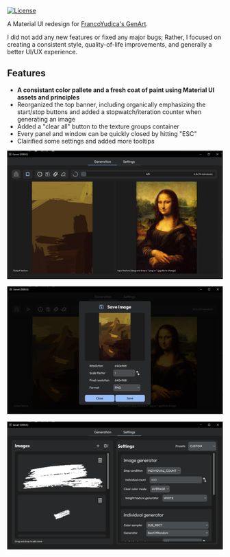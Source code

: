 [![License](https://img.shields.io/badge/License-MIT-blue.svg?style=flat-square)](https://github.com/FrancoYudica/Genart/blob/main/LICENSE)

A Material UI redesign for [FrancoYudica's GenArt](https://github.com/FrancoYudica/Genart).

I did not add any new features or fixed any major bugs; Rather, I focused on creating a consistent style, quality-of-life improvements, and generally a better UI/UX experience.

## Features  

- **A consistant color pallete and a fresh coat of paint using Material UI assets and principles**
- Reorganized the top banner, including organically emphasizing the start/stop buttons and added a stopwatch/iteration counter when generating an image
- Added a "clear all" button to the texture groups container
- Every panel and window can be quickly closed by hitting "ESC"
- Clairified some settings and added more tooltips

![](https://github.com/DancingEngie/Genart-UI/blob/main/screenshots/Screenshot_1.png)

![](https://github.com/DancingEngie/Genart-UI/blob/main/screenshots/Screenshot_2.png)

![](https://github.com/DancingEngie/Genart-UI/blob/main/screenshots/Screenshot_3.png)
